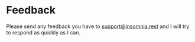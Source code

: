 # Feedback

Please send any feedback you have to [support@insomnia.rest](mailto:support@insomnia.rest) and I
will try to respond as quickly as I can.
